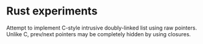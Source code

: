 Rust experiments
================

Attempt to implement C-style intrusive doubly-linked list using raw pointers.
Unlike C, prev/next pointers may be completely hidden by using closures.
